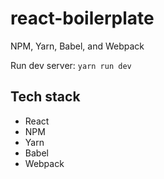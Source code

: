 # react-boilerplate
NPM, Yarn, Babel, and Webpack

Run dev server: `yarn run dev`

## Tech stack
- React
- NPM
- Yarn
- Babel
- Webpack

